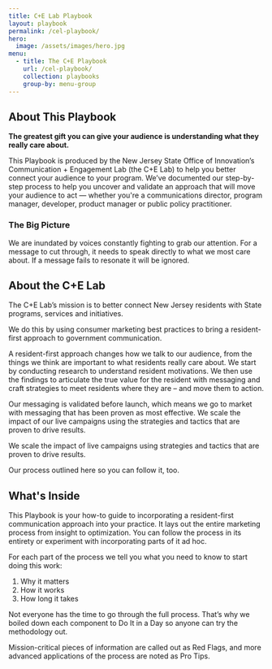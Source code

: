 ```yaml
---
title: C+E Lab Playbook
layout: playbook
permalink: /cel-playbook/
hero:
  image: /assets/images/hero.jpg
menu:
  - title: The C+E Playbook
    url: /cel-playbook/
    collection: playbooks
    group-by: menu-group
---
```


## About This Playbook

**The greatest gift you can give your audience is understanding what they really care about.**

This Playbook is produced by the New Jersey State Office of Innovation’s Communication + Engagement Lab (the C+E Lab) to help you better connect your audience to your program. We’ve documented our step-by-step process to help you uncover and validate an approach that will move your audience to act — whether you're a communications director, program manager, developer, product manager or public policy practitioner.

### The Big Picture

We are inundated by voices constantly fighting to grab our attention. For a message to cut through, it needs to speak directly to what we most care about. If a message fails to resonate it will be ignored.

## About the C+E Lab

The C+E Lab’s mission is to better connect New Jersey residents with State programs, services and initiatives.

We do this by using consumer marketing best practices to bring a resident-first approach to government communication.

A resident-first approach changes how we talk to our audience, from the things we think are important to what residents really care about.
We start by conducting research to understand resident motivations. We then use the findings to articulate the true value for the resident with messaging and craft strategies to meet residents where they are – and move them to action.

Our messaging is validated before launch, which means we go to market with messaging that has been proven as most effective. We scale the impact of our live campaigns using the strategies and tactics that are proven to drive results.

We scale the impact of live campaigns using strategies and tactics that are proven to drive results.

Our process outlined here so you can follow it, too.

## What's Inside

This Playbook is your how-to guide to incorporating a resident-first communication approach into your practice. It lays out the entire marketing process from insight to optimization. You can follow the process in its entirety or experiment with incorporating parts of it ad hoc.

For each part of the process we tell you what you need to know to start doing this work:

1. Why it matters
2. How it works
3. How long it takes

Not everyone has the time to go through the full process. That’s why we boiled down each component to Do It in a Day so anyone can try the methodology out.

Mission-critical pieces of information are called out as Red Flags, and more advanced applications of the process are noted as Pro Tips.
